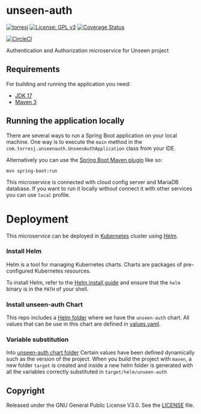 # unseen-auth

[![torresj](https://circleci.com/gh/torresj/unseen-auth.svg?style=shield)](https://app.circleci.com/pipelines/github/torresj/unseen-auth)
[![License: GPL v3](https://img.shields.io/badge/License-GPLv3-blue.svg)](https://www.gnu.org/licenses/gpl-3.0)
[![Coverage Status](https://coveralls.io/repos/github/torresj/unseen-auth/badge.svg?branch=main&kill_cache=1)](https://coveralls.io/github/torresj/unseen-auth?branch=main)

[![CircleCI](https://dl.circleci.com/insights-snapshot/gh/torresj/unseen-auth/main/build_and_deploy/badge.svg?window=30d)](https://app.circleci.com/insights/github/torresj/unseen-auth/workflows/build_and_deploy/overview?branch=main&reporting-window=last-30-days&insights-snapshot=true)

Authentication and Authorization microservice for Unseen project

## Requirements

For building and running the application you need:

- [JDK 17](https://www.oracle.com/java/technologies/downloads/#java17)
- [Maven 3](https://maven.apache.org)

## Running the application locally

There are several ways to run a Spring Boot application on your local machine. One way is to execute the `main` method
in the `com.torresj.unseenauth.UnseenAuthApplication` class from your IDE.

Alternatively you can use
the [Spring Boot Maven plugin](https://docs.spring.io/spring-boot/docs/current/reference/html/build-tool-plugins-maven-plugin.html)
like so:

```shell
mvn spring-boot:run
```

This microservice is connected with cloud config server and MariaDB database. If you want to run it locally without
connect it with other services you can use `local` profile.

# Deployment

This microservice can be deployed in [Kubernetes](https://kubernetes.io/) cluster using [Helm](https://helm.sh/).

### Install Helm

Helm is a tool for managing Kubernetes charts. Charts are packages of pre-configured Kubernetes resources.

To install Helm, refer to the [Helm install guide](https://github.com/helm/helm#install) and ensure that the `helm`
binary is in the `PATH` of your shell.

### Install unseen-auth Chart

This repo includes a [Helm folder](https://github.com/torresj/unseen-auth/tree/main/src/main/helm) where we have
the `unseen-auth` chart. All values that can be use in this chart are defined
in [values.yaml](https://github.com/torresj/unseen-auth/blob/main/src/main/helm/unseen-auth/values.yaml).

### Variable substitution

Into [unseen-auth chart folder](https://github.com/torresj/unseen-auth/tree/main/src/main/helm/unseen-auth) Certain
values have been defined dynamically such as the version of the project. When you build the project with `maven`, a new
folder `target` is created and inside a new helm folder is generated with all the variables correctly substituted
in `target/helm/unseen-auth`

## Copyright

Released under the GNU General Public License V3.0. See
the [LICENSE](https://github.com/torresj/unseen-auth/blob/main/LICENSE) file.
